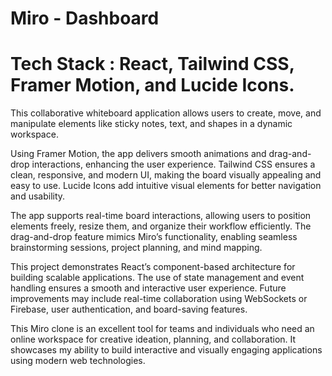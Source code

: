 # Miro - Dashboard

 # Tech Stack : React, Tailwind CSS, Framer Motion, and Lucide Icons. 
 
This collaborative whiteboard application allows users to create, move, and manipulate elements like sticky notes, text, and shapes in a dynamic workspace.

Using Framer Motion, the app delivers smooth animations and drag-and-drop interactions, enhancing the user experience. Tailwind CSS ensures a clean, responsive, and modern UI, making the board visually appealing and easy to use. Lucide Icons add intuitive visual elements for better navigation and usability.

The app supports real-time board interactions, allowing users to position elements freely, resize them, and organize their workflow efficiently. The drag-and-drop feature mimics Miro’s functionality, enabling seamless brainstorming sessions, project planning, and mind mapping.

This project demonstrates React’s component-based architecture for building scalable applications. The use of state management and event handling ensures a smooth and interactive user experience. Future improvements may include real-time collaboration using WebSockets or Firebase, user authentication, and board-saving features.

This Miro clone is an excellent tool for teams and individuals who need an online workspace for creative ideation, planning, and collaboration. It showcases my ability to build interactive and visually engaging applications using modern web technologies.
